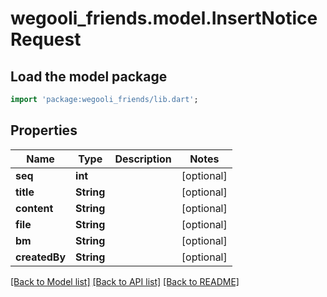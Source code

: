 # wegooli_friends.model.InsertNoticeRequest

## Load the model package

```dart
import 'package:wegooli_friends/lib.dart';
```

## Properties

| Name          | Type       | Description | Notes      |
| ------------- | ---------- | ----------- | ---------- |
| **seq**       | **int**    |             | [optional] |
| **title**     | **String** |             | [optional] |
| **content**   | **String** |             | [optional] |
| **file**      | **String** |             | [optional] |
| **bm**        | **String** |             | [optional] |
| **createdBy** | **String** |             | [optional] |

[[Back to Model list]](../README.md#documentation-for-models)
[[Back to API list]](../README.md#documentation-for-api-endpoints)
[[Back to README]](../README.md)

